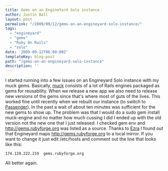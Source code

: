 ```yaml
---
title: Gems on an EngineYard Solo instance
author: Justin Ball
layout: post
permalink: "/2009/09/12/gems-on-an-engineyard-solo-instance/"
tags:
  - "engineyard"
  - "gems"
  - "Ruby On Rails"
  - "solo"
date: '2009-09-12T06:00:00Z'
templateKey: blog-post
path: "/gems-on-an-engineyard-solo-instance"
description: ''
---
```


I started running into a few issues on an Engineyard Solo instance with my muck gems. Basically, [muck][1] consists of a lot of
Rails engines packaged as gems for reusability. When we release a new app we also need to release new versions of the gems since
that's where most of guts of the lives. This worked fine until recently when we rebuilt our instance (to switch to [Passenger][2]).
In the past a wait of about ten minutes was sufficient for the new gems to show up. The problem was that I would do a sudo gem
install muck-engine and no matter how much cussing I did I ended up with the old version not the new one that I just released.
I checked gem env and http://gems.rubyforge.org was listed as a source. Thanks to [Ezra][3] I found out that Engineyard
maps http://gems.rubyforge.org to a local mirror. If you want to change it just edit /etc/hosts and comment out the
line that looks like this:

 [1]: http://github.com/jbasdf/muck/tree/master
 [2]: http://www.modrails.com/
 [3]: http://brainspl.at/

    174.129.222.219  gems.rubyforge.org

All better again.
